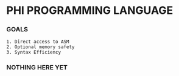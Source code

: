 # PHI PROGRAMMING LANGUAGE

### GOALS
    
    1. Direct access to ASM
    2. Optional memory safety 
    3. Syntax Efficiency 

### NOTHING HERE YET
